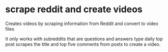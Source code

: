 # scrape reddit and create videos 
 Creates videos by scraping information from Reddit and convert to video files
 
It only works with subreddits that are questions and answers type daily top post scrapes the title and top five comments from posts to create a video.


